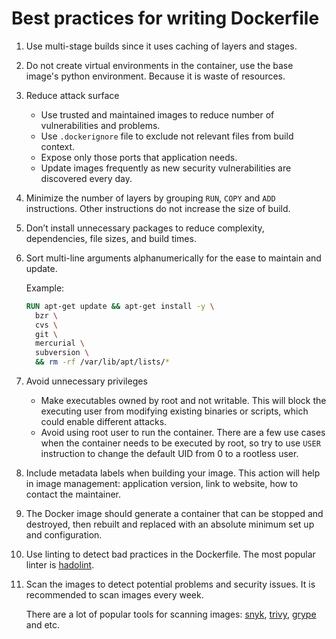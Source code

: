 # Best practices for writing Dockerfile

1. Use multi-stage builds since it uses caching of layers and stages. 

2. Do not create virtual environments in the container, use the base image's python environment. Because it is waste of resources.

3. Reduce attack surface
   * Use trusted and maintained images to reduce number of vulnerabilities and problems.
   * Use `.dockerignore` file to exclude not relevant files from build context.
   * Expose only those ports that application needs.
   * Update images frequently as new security vulnerabilities are discovered every day.

4. Minimize the number of layers by grouping `RUN`, `COPY` and `ADD` instructions. Other instructions do not increase the size of build.

5. Don’t install unnecessary packages to reduce complexity, dependencies, file sizes, and build times.

6. Sort multi-line arguments alphanumerically for the ease to maintain and update.

    Example:
    ``` Dockerfile
    RUN apt-get update && apt-get install -y \
      bzr \
      cvs \
      git \
      mercurial \
      subversion \
      && rm -rf /var/lib/apt/lists/*
    ```

7. Avoid unnecessary privileges
    * Make executables owned by root and not writable. This will block the executing user from modifying existing binaries or scripts, which could enable different attacks.
    * Avoid using root user to run the container. There are a few use cases when the container needs to be executed by root, so try to use `USER` instruction to change the default UID from 0 to a rootless user.

8. Include metadata labels when building your image. This action will help in image management: application version, link to website, how to contact the maintainer.

9. The Docker image should generate a container that can be stopped and destroyed, then rebuilt and replaced with an absolute minimum set up and configuration.

10. Use linting to detect bad practices in the Dockerfile. The most popular linter is [hadolint](https://github.com/hadolint/hadolint).

11. Scan the images to detect potential problems and security issues. It is recommended to scan images every week. 

    There are a lot of popular tools for scanning images: [snyk](http://snyk.io), [trivy](https://github.com/aquasecurity/trivy), [grype](https://github.com/anchore/grype) and etc.

